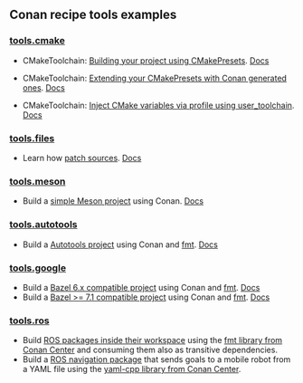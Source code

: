 ## Conan recipe tools examples

### [tools.cmake](cmake)

- CMakeToolchain: [Building your project using CMakePresets](cmake/cmake_toolchain/local_flow_cmake_presets/). [Docs](https://docs.conan.io/2/examples/tools/cmake/cmake_toolchain/build_project_cmake_presets.html)

- CMakeToolchain: [Extending your CMakePresets with Conan generated ones](cmake/cmake_toolchain/extend_own_cmake_presets/). [Docs](https://docs.conan.io/2/examples/tools/cmake/cmake_toolchain/extend_own_cmake_presets.html)

- CMakeToolchain: [Inject CMake variables via profile using user_toolchain](cmake/cmake_toolchain/user_toolchain_profile/). [Docs](https://docs.conan.io/2/examples/tools/cmake/cmake_toolchain/inject_cmake_variables.html)

### [tools.files](files)

- Learn how [patch sources](files/patches/). [Docs](https://docs.conan.io/2/examples/tools/files/patches/patch_sources.html)

### [tools.meson](meson)

- Build a [simple Meson project](meson/mesontoolchain/simple_meson_project/) using Conan. [Docs](https://docs.conan.io/2/examples/tools/meson/mesontoolchain/build_simple_meson_project.html)

### [tools.autotools](autotools)

- Build a [Autotools project](autotools/autotoolstoolchain/string_formatter/) using Conan and [fmt](https://fmt.dev/). [Docs](https://docs.conan.io/2/examples/tools/autotools/autotools_toolchain/build_project_autotools_toolchain.rst)

### [tools.google](google)

- Build a [Bazel 6.x compatible project](bazel/bazeltoolchain/6_x/string_formatter/) using Conan and [fmt](https://fmt.dev/). [Docs](https://docs.conan.io/2/examples/tools/google/bazeltoolchain/build_simple_bazel_project.rst)
- Build a [Bazel >= 7.1 compatible project](bazel/bazeltoolchain/7_x/string_formatter/) using Conan and [fmt](https://fmt.dev/). [Docs](https://docs.conan.io/2/examples/tools/google/bazeltoolchain/build_simple_bazel_7x_project.rst)

### [tools.ros](ros)

- Build [ROS packages inside their workspace](ros/rosenv/workspace) using the [fmt library from Conan Center](https://conan.io/center/recipes/fmt) and consuming them also as transitive dependencies.
- Build a [ROS navigation package](ros/rosenv/navigation_ws) that sends goals to a mobile robot from a YAML file using the [yaml-cpp library from Conan Center](https://conan.io/center/recipes/yaml-cpp).
